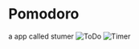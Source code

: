 # Pomodoro
a app called stumer
![ToDo](https://github.com/shubhampratap21/Pomodoro/assets/125814642/ad9ae33b-14c3-4ce7-a213-7bfd21357b67)
![Timer](https://github.com/shubhampratap21/Pomodoro/assets/125814642/17ba695a-7e7a-4cab-8204-e69f16ae4524)
